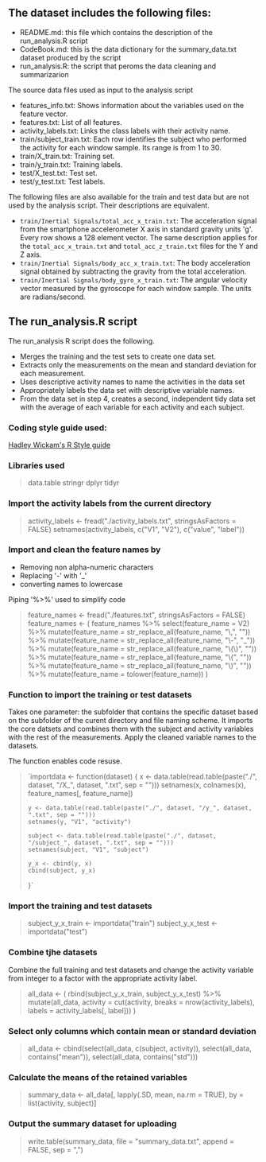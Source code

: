 ## The dataset includes the following files:

- README.md: this file which contains the description of the run_analysis.R script
- CodeBook.md: this is the data dictionary for the summary_data.txt dataset produced by the script
- run_analysis.R: the script that peroms the data cleaning and summarizarion

The source data files used as input to the analysis script
- features_info.txt: Shows information about the variables used on the feature vector.
- features.txt: List of all features.
- activity_labels.txt: Links the class labels with their activity name.
- train/subject_train.txt: Each row identifies the subject who performed the activity for each window sample. Its range is from 1 to 30. 
- train/X_train.txt: Training set.
- train/y_train.txt: Training labels.
- test/X_test.txt: Test set.
- test/y_test.txt: Test labels.

The following files are also available for the train and test data but are not used by the analysis script. Their descriptions are equivalent. 

- `train/Inertial Signals/total_acc_x_train.txt`: The acceleration signal from the smartphone accelerometer X axis in standard gravity units 'g'. Every row shows a 128 element vector. The same description applies for the `total_acc_x_train.txt` and `total_acc_z_train.txt` files for the Y and Z axis. 
- `train/Inertial Signals/body_acc_x_train.txt`: The body acceleration signal obtained by subtracting the gravity from the total acceleration. 
- `train/Inertial Signals/body_gyro_x_train.txt`: The angular velocity vector measured by the gyroscope for each window sample. The units are radians/second. 


## The run_analysis.R script
The run_analysis R script does the following.
- Merges the training and the test sets to create one data set.
- Extracts only the measurements on the mean and standard deviation for each measurement.
- Uses descriptive activity names to name the activities in the data set
- Appropriately labels the data set with descriptive variable names.
- From the data set in step 4, creates a second, independent tidy data set with the average of each variable for each activity and each subject.

### Coding style guide used:
[Hadley Wickam's R Style guide](http://adv-r.had.co.nz/Style.html)

### Libraries used
> data.table
> stringr
> dplyr
> tidyr

### Import the activity labels from the current directory

> activity_labels <- fread("./activity_labels.txt", stringsAsFactors = FALSE)
> setnames(activity_labels, c("V1", "V2"), c("value", "label"))

### Import and clean the feature names by
- Removing non alpha-numeric characters
- Replacing '-' with '_'
- converting names to lowercase

Piping '%>%' used to simplify code

> feature_names <- fread("./features.txt", stringsAsFactors = FALSE)
> feature_names <- (
>    feature_names %>%
>         select(feature_name = V2) %>%
>        mutate(feature_name = str_replace_all(feature_name, "\\,", "")) %>%
>        mutate(feature_name = str_replace_all(feature_name, "\\-", "_")) %>%
>        mutate(feature_name = str_replace_all(feature_name, "\\(\\)", "")) %>%
>        mutate(feature_name = str_replace_all(feature_name, "\\(", "")) %>%
>        mutate(feature_name = str_replace_all(feature_name, "\\)", "")) %>%
>        mutate(feature_name = tolower(feature_name))
>)

### Function to import the training or test datasets 
Takes one parameter: the subfolder that contains the specific dataset based on the subfolder of the curent directory and file naming scheme. It imports the core datsets and combines them with the subject and activity variables with the rest of the measurements. Apply the cleaned variable names to the datasets.

The function enables code resuse.

> `importdata <- function(dataset) {
>     x <- data.table(read.table(paste("./", dataset, "/X_", dataset, ".txt", sep = "")))
>     setnames(x, colnames(x), feature_names[, feature_name])
> 
>     y <- data.table(read.table(paste("./", dataset, "/y_", dataset, ".txt", sep = "")))
>     setnames(y, "V1", "activity")
> 
>     subject <- data.table(read.table(paste("./", dataset, "/subject_", dataset, ".txt", sep = "")))
>     setnames(subject, "V1", "subject")
> 
>     y_x <- cbind(y, x)
>     cbind(subject, y_x)
> }`

### Import the training and test datasets

> subject_y_x_train <- importdata("train")
> subject_y_x_test <- importdata("test")

### Combine tjhe datasets 
Combine the full training and test datasets and change the activity variable from integer to a factor with the appropriate activity label.

> all_data <-  (
>     rbind(subject_y_x_train, subject_y_x_test) %>%
>         mutate(all_data, activity = cut(activity, breaks = nrow(activity_labels), labels = activity_labels[, label]))
> )

### Select only columns which contain mean or standard deviation

> all_data <- cbind(select(all_data, c(subject, activity)), select(all_data, contains("mean")), select(all_data, contains("std")))

### Calculate the means of the retained variables

> summary_data <- all_data[, lapply(.SD, mean, na.rm = TRUE), by = list(activity, subject)]

### Output the summary dataset for uploading

> write.table(summary_data, file = "summary_data.txt", append = FALSE, sep = ",")
